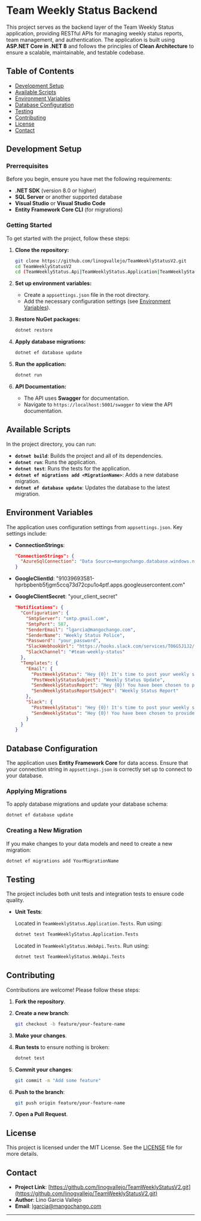 ﻿# Team Weekly Status Backend

This project serves as the backend layer of the Team Weekly Status application, providing RESTful APIs for managing weekly status reports, team management, and authentication. The application is built using **ASP.NET Core in .NET 8** and follows the principles of **Clean Architecture** to ensure a scalable, maintainable, and testable codebase.

## Table of Contents

- [Development Setup](#development-setup)
- [Available Scripts](#available-scripts)
- [Environment Variables](#environment-variables)
- [Database Configuration](#database-configuration)
- [Testing](#testing)
- [Contributing](#contributing)
- [License](#license)
- [Contact](#contact)

## Development Setup

### Prerrequisites

Before you begin, ensure you have met the following requirements:

- **.NET SDK** (version 8.0 or higher)
- **SQL Server** or another supported database
- **Visual Studio** or **Visual Studio Code**
- **Entity Framework Core CLI** (for migrations)

### Getting Started

To get started with the project, follow these steps:

1. **Clone the repository:**

   ```sh
   git clone https://github.com/linogvallejo/TeamWeeklyStatusV2.git
   cd TeamWeeklyStatusV2
   cd (TeamWeeklyStatus.Api|TeamWeeklyStatus.Application|TeamWeeklyStatus.Core|TeamWeeklyStatus.Infrastructure|TeamWeeklyStatus.Tests)

   ```

2. **Set up environment variables:**

   - Create a `appsettings.json` file in the root directory.
   - Add the necessary configuration settings (see [Environment Variables](#environment-variables)).

3. **Restore NuGet packages:**

   ```sh
   dotnet restore
   ```

4. **Apply database migrations:**

   ```sh
   dotnet ef database update
   ```

5. **Run the application:**

   ```sh
   dotnet run
   ```

6. **API Documentation:**

   - The API uses **Swagger** for documentation.
   - Navigate to `https://localhost:5001/swagger` to view the API documentation.

## Available Scripts

In the project directory, you can run:

- **`dotnet build`**: Builds the project and all of its dependencies.
- **`dotnet run`**: Runs the application.
- **`dotnet test`**: Runs the tests for the application.
- **`dotnet ef migrations add <MigrationName>`**: Adds a new database migration.
- **`dotnet ef database update`**: Updates the database to the latest migration.

## Environment Variables

The application uses configuration settings from `appsettings.json`. Key settings include:

- **ConnectionStrings**:

  ```json
  "ConnectionStrings": {
    "AzureSqlConnection": "Data Source=mangochango.database.windows.net;Initial Catalog=team-weekly-status;User ID=linovallejo;Password=your_password;Connect Timeout=60;Encrypt=True;Trust Server Certificate=False;Application Intent=ReadWrite;Multi Subnet Failover=False"
  }
  ```

- **GoogleClientId**: "91039693581-hprbpbenb5fjgm5ccq73d72cpu1o4ptf.apps.googleusercontent.com"

- **GoogleClientSecret**: "your_client_secret"

  ```json
  "Notifications": {
    "Configuration": {
      "SmtpServer": "smtp.gmail.com",
      "SmtpPort": 587,
      "SenderEmail": "lgarcia@mangochango.com",
      "SenderName": "Weekly Status Police",
      "Password": "your_password",
      "SlackWebhookUrl": "https://hooks.slack.com/services/T06G5J1J2/B06G5J1J2/XXXXXXXXXXXXXXXXXXXXXXXX",
      "SlackChannel": "#team-weekly-status"
    },
    "Templates": {
      "Email": {
        "PostWeeklyStatus": "Hey {0}! It's time to post your weekly status.",
        "PostWeeklyStatusSubject": "Weekly Status Update",
        "SendWeeklyStatusReport": "Hey {0}! You have been chosen to provide the team's weekly report to the client this week; kindly do so as soon as possible. Kudos to you Chango!",
        "SendWeeklyStatusReportSubject": "Weekly Status Report"
      },
      "Slack": {
        "PostWeeklyStatus": "Hey {0}! It's time to post your weekly status.",
        "SendWeeklyStatus": "Hey {0}! You have been chosen to provide the team's weekly report to the client this week; kindly do so as soon as possible. Kudos to you Chango!"
      }
    }    
  }
  ```

## Database Configuration

The application uses **Entity Framework Core** for data access. Ensure that your connection string in `appsettings.json` is correctly set up to connect to your database.

### Applying Migrations

To apply database migrations and update your database schema:

```sh
dotnet ef database update
```

### Creating a New Migration

If you make changes to your data models and need to create a new migration:

```sh
dotnet ef migrations add YourMigrationName
```

## Testing

The project includes both unit tests and integration tests to ensure code quality.

- **Unit Tests**:

  Located in `TeamWeeklyStatus.Application.Tests`. Run using:

  ```sh
  dotnet test TeamWeeklyStatus.Application.Tests
  ```

  Located in `TeamWeeklyStatus.WebApi.Tests`. Run using:

  ```sh
  dotnet test TeamWeeklyStatus.WebApi.Tests
  ```


## Contributing

Contributions are welcome! Please follow these steps:

1. **Fork the repository**.

2. **Create a new branch**:

   ```sh
   git checkout -b feature/your-feature-name
   ```

3. **Make your changes**.

4. **Run tests** to ensure nothing is broken:

   ```sh
   dotnet test
   ```

5. **Commit your changes**:

   ```sh
   git commit -m "Add some feature"
   ```

6. **Push to the branch**:

   ```sh
   git push origin feature/your-feature-name
   ```

7. **Open a Pull Request**.

## License

This project is licensed under the MIT License. See the [LICENSE](LICENSE) file for more details.

## Contact

- **Project Link**: [https://github.com/linogvallejo/TeamWeeklyStatusV2.git](https://github.com/linogvallejo/TeamWeeklyStatusV2.git)
- **Author**: Lino Garcia Vallejo
- **Email**: [lgarcia@mangochango.com](mailto:lgarcia@mangochango.com)

---
